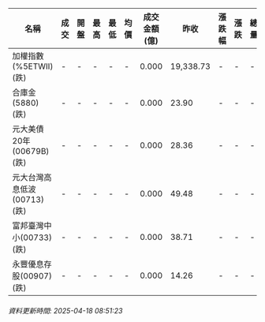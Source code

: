 | 名稱 | 成交 | 開盤 | 最高 | 最低 | 均價 | 成交金額(億) | 昨收 | 漲跌幅 | 漲跌 | 總量 | 昨量 | 振幅 |
| -------- | -------- | -------- | -------- |-------- | -------- | -------- |-------- |-------- |-------- | -------- | -------- |-------- |
|加權指數(%5ETWII) (跌)|-|-|-|-|-|0.000|19,338.73|-|-|-|-|0.00%|
|合庫金(5880) (跌)|-|-|-|-|-|0.000|23.90|-|-|-|-|0.00%|
|元大美債20年(00679B) (跌)|-|-|-|-|-|0.000|28.36|-|-|-|-|0.00%|
|元大台灣高息低波(00713) (跌)|-|-|-|-|-|0.000|49.48|-|-|-|-|0.00%|
|富邦臺灣中小(00733) (跌)|-|-|-|-|-|0.000|38.71|-|-|-|-|0.00%|
|永豐優息存股(00907) (跌)|-|-|-|-|-|0.000|14.26|-|-|-|-|0.00%|
###### 資料更新時間: 2025-04-18 08:51:23